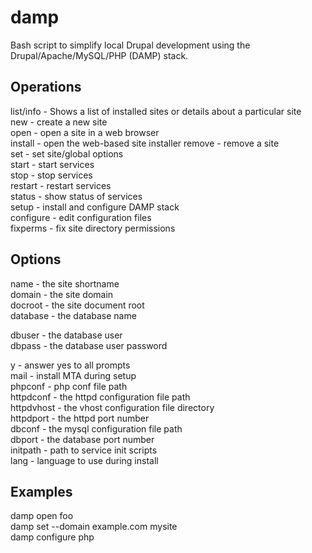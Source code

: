 damp
====

Bash script to simplify local Drupal development using the 
Drupal/Apache/MySQL/PHP (DAMP) stack.

Operations
----------

list/info - Shows a list of installed sites or details about a particular site  
new - create a new site  
open - open a site in a web browser  
install - open the web-based site installer
remove - remove a site  
set - set site/global options  
start - start services  
stop - stop services  
restart - restart services  
status - show status of services  
setup - install and configure DAMP stack  
configure - edit configuration files  
fixperms - fix site directory permissions  

Options
-------

name - the site shortname  
domain - the site domain  
docroot - the site document root  
database - the database name  

dbuser - the database user  
dbpass - the database user password  

y - answer yes to all prompts  
mail - install MTA during setup  
phpconf - php conf file path  
httpdconf - the httpd configuration file path  
httpdvhost - the vhost configuration file directory  
httpdport - the httpd port number  
dbconf - the mysql configuration file path  
dbport - the database port number  
initpath - path to service init scripts  
lang - language to use during install  

Examples
--------

damp open foo  
damp set --domain example.com mysite  
damp configure php  

